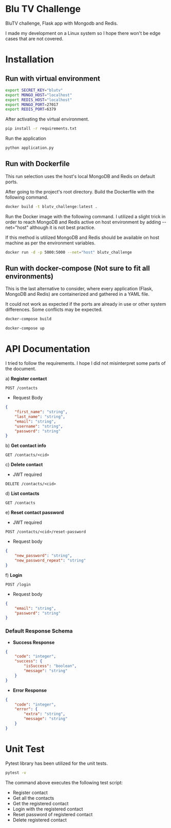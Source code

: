 # Blu TV Challenge

BluTV challenge, Flask app with Mongodb and Redis. 

I made my development on a Linux system so I hope there won't be edge cases that are not covered.

# Installation

## Run with virtual environment
```bash
export SECRET_KEY="blutv"
export MONGO_HOST="localhost"
export REDIS_HOST="localhost"
export MONGO_PORT=27017
export REDIS_PORT=6379
```
After activating the virtual environment.

```bash
pip install -r requirements.txt
```
Run the application
```bash
python application.py
```

## Run with Dockerfile
 
This run selection uses the host's local MongoDB and Redis on default ports.


After going to the project's root directory. Build the Dockerfile with the following command.

```bash
docker build -t blutv_challenge:latest .
```

Run the Docker image with the following command. I utilized a slight trick in order to reach MongoDB and Redis active on host environment by adding --net="host" although it is not best practice.

If this method is utilized MongoDB and Redis should be available on host machine as per the environment variables.
```bash
docker run -d -p 5000:5000 --net="host" blutv_challenge
```

## Run with docker-compose (Not sure to fit all environments)


This is the last alternative to consider, where every application (Flask, MongoDB and Redis) are containerized and gathered in a YAML file.

It could not work as expected if the ports are already in use or other system differences. Some conflicts may be expected.

```bash
docker-compose build
```
```bash
docker-compose up
```
# API Documentation
I tried to follow the requirements. I hope I did not misinterpret some parts of the document.

a) **Register contact**

```http request
POST /contacts
```
- Request Body
```json
{
	"first_name": "string",
	"last_name": "string",
	"email": "string",
	"username": "string",
	"password": "string"
}
```
b) **Get contact info**
```http request
GET /contacts/<cid>
```
c) **Delete contact** 

   - JWT required
```http request
DELETE /contacts/<cid>
```
d) **List contacts**
```http request
GET /contacts
```
e) **Reset contact password**

   - JWT required
```http request
POST /contacts/<cid>/reset-password
```
- Request body
```json
{
	"new_password": "string",
	"new_password_repeat": "string"
}
```
f) **Login**
```http request
POST /login
```
- Request body
```json
{
	"email": "string",
	"password": "string"
}
```
### Default Response Schema
- **Success Response**
```json
{
    "code": "integer",
    "success": {
        "isSuccess": "boolean",
        "message": "string"
    }
}
```

- **Error Response**
```json
{
    "code": "integer",
    "error": {
        "extra": "string",
        "message": "string"
    }
}
```
# Unit Test
Pytest library has been utilized for the unit tests.

```bash
pytest -v 
```
The command above executes the following test script:
- Register contact
- Get all the contacts
- Get the registered contact
- Login with the registered contact
- Reset password of registered contact
- Delete registered contact

